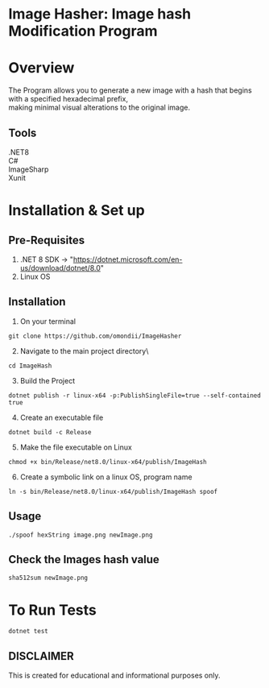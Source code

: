 # Image Hasher: Image hash Modification Program
# Overview
The Program allows you to generate a new image with a hash that begins with a specified hexadecimal prefix,  
making minimal visual alterations to the original image.  

## Tools
.NET8  
C#  
ImageSharp  
Xunit

# Installation & Set up
## Pre-Requisites
1. .NET 8 SDK -> "https://dotnet.microsoft.com/en-us/download/dotnet/8.0"
2. Linux OS

## Installation
1. On your terminal
```Clone this repository
git clone https://github.com/omondii/ImageHasher
```
2. Navigate to the main project directory\
```
cd ImageHash
```
3. Build the Project
```Build the Project
dotnet publish -r linux-x64 -p:PublishSingleFile=true --self-contained true
```
4. Create an executable file 
```Create an Executable
dotnet build -c Release
```
5. Make the file executable on Linux
````
chmod +x bin/Release/net8.0/linux-x64/publish/ImageHash
````
6. Create a symbolic link on a linux OS, program name
```` Create symbolic link
ln -s bin/Release/net8.0/linux-x64/publish/ImageHash spoof
````

## Usage
```
./spoof hexString image.png newImage.png
```

## Check the Images hash value
``` sha512sum newImage.png ```

# To Run Tests
```
dotnet test
```

## DISCLAIMER
This is created for educational and informational purposes only.

